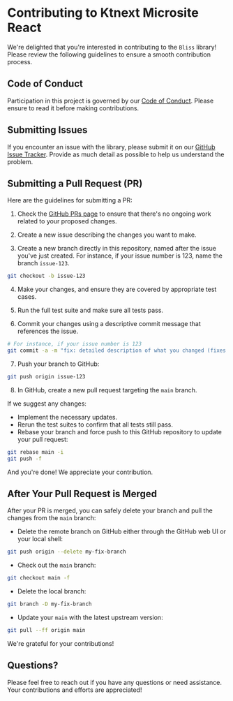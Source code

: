 # Contributing to Ktnext Microsite React

We're delighted that you're interested in contributing to the `Bliss` library! Please review the following guidelines to ensure a smooth contribution process.

## Code of Conduct

Participation in this project is governed by our [Code of Conduct](CODE_OF_CONDUCT.md). Please ensure to read it before making contributions.

## Submitting Issues

If you encounter an issue with the library, please submit it on our [GitHub Issue Tracker](https://github.com/bliss-design/bliss/issues). Provide as much detail as possible to help us understand the problem.

## Submitting a Pull Request (PR)

Here are the guidelines for submitting a PR:

1. Check the [GitHub PRs page](https://github.com/bliss-design/bliss/pulls) to ensure that there's no ongoing work related to your proposed changes.

2. Create a new issue describing the changes you want to make.

3. Create a new branch directly in this repository, named after the issue you've just created. For instance, if your issue number is 123, name the branch `issue-123`.

```sh
git checkout -b issue-123
```

4. Make your changes, and ensure they are covered by appropriate test cases.

5. Run the full test suite and make sure all tests pass.

6. Commit your changes using a descriptive commit message that references the issue.

```sh
# For instance, if your issue number is 123
git commit -a -m "fix: detailed description of what you changed (fixes #123)"
```

7. Push your branch to GitHub:

```sh
git push origin issue-123
```

8. In GitHub, create a new pull request targeting the `main` branch.

If we suggest any changes:

- Implement the necessary updates.
- Rerun the test suites to confirm that all tests still pass.
- Rebase your branch and force push to this GitHub repository to update your pull request:

```sh
git rebase main -i
git push -f
```

And you're done! We appreciate your contribution.

## After Your Pull Request is Merged

After your PR is merged, you can safely delete your branch and pull the changes from the `main` branch:

- Delete the remote branch on GitHub either through the GitHub web UI or your local shell:

```sh
git push origin --delete my-fix-branch
```

- Check out the `main` branch:

```sh
git checkout main -f
```

- Delete the local branch:

```sh
git branch -D my-fix-branch
```

- Update your `main` with the latest upstream version:

```sh
git pull --ff origin main
```

We're grateful for your contributions!

## Questions?

Please feel free to reach out if you have any questions or need assistance. Your contributions and efforts are appreciated!
